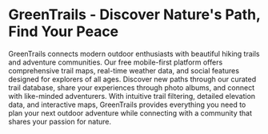 
# GreenTrails - Discover Nature's Path, Find Your Peace

GreenTrails connects modern outdoor enthusiasts with beautiful hiking trails and adventure communities. Our free mobile-first platform offers comprehensive trail maps, real-time weather data, and social features designed for explorers of all ages. Discover new paths through our curated trail database, share your experiences through photo albums, and connect with like-minded adventurers. With intuitive trail filtering, detailed elevation data, and interactive maps, GreenTrails provides everything you need to plan your next outdoor adventure while connecting with a community that shares your passion for nature.
